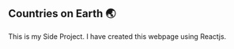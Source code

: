 ## Countries on Earth :earth_asia:

This is my Side Project.
I have created this webpage using Reactjs.

